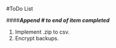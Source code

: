#ToDo List

####***_Append #<Your handle> to end of item completed_***

1. Implement .zip to csv.
2. Encrypt backups.
